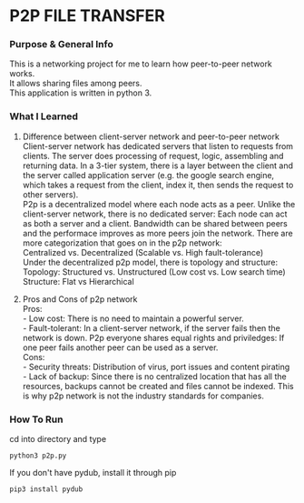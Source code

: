 # P2P FILE TRANSFER

### Purpose & General Info
This is a networking project for me to learn how peer-to-peer network works.<br>
It allows sharing files among peers.<br>
This application is written in python 3.<br>

### What I Learned
1. Difference between client-server network and peer-to-peer network<br>
	Client-server network has dedicated servers that listen to requests from clients. The server does processing of request, logic, assembling and returning data. In a 3-tier system, there is a layer between the client and the server called application server (e.g. the google search engine, which takes a request from the client, index it, then sends the request to other servers).</br>
	P2p is a decentralized model where each node acts as a peer. Unlike the client-server network, there is no dedicated server: Each node can act as both a server and a client. Bandwidth can be shared between peers and the performace improves as more peers join the network. There are more categorization that goes on in the p2p network:<br>
		Centralized vs. Decentralized (Scalable vs. High fault-tolerance)<br>
		Under the decentralized p2p model, there is topology and structure:<br>
			Topology: Structured vs. Unstructured (Low cost vs. Low search time)<br>
			Structure: Flat vs Hierarchical<br>

2. Pros and Cons of p2p network<br>
	Pros:<br>
		- Low cost: There is no need to maintain a powerful server.<br>
		- Fault-tolerant: In a client-server network, if the server fails then the network is down. P2p everyone shares equal rights and priviledges: If one peer fails another peer can be used as a server.<br>
	Cons:<br>
		- Security threats: Distribution of virus, port issues and content pirating<br>
		- Lack of backup: Since there is no centralized location that has all the resources, backups cannot be created and files cannot be indexed. This is why p2p network is not the industry standards for companies.

### How To Run
cd into directory and type
```
python3 p2p.py
```
If you don't have pydub, install it through pip
```
pip3 install pydub
```
